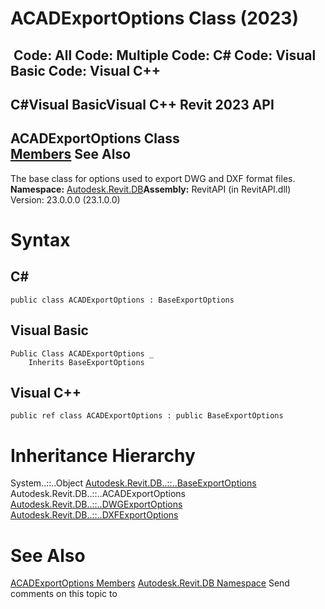 # ACADExportOptions Class (2023)

﻿
 Code: All Code: Multiple Code: C# Code: Visual Basic Code: Visual C++   
---  
C#Visual BasicVisual C++
Revit 2023 API  
---  
ACADExportOptions Class  
[Members](ced8066b-d063-8d28-40db-17ba9f4d06ab.md "ACADExportOptions Members") See Also  
---  
The base class for options used to export DWG and DXF format files. 
**Namespace:** [Autodesk.Revit.DB](87546ba7-461b-c646-cbb1-2cb8f5bff8b2.md "Autodesk.Revit.DB Namespace")**Assembly:** RevitAPI (in RevitAPI.dll) Version: 23.0.0.0 (23.1.0.0)
# Syntax
C#  
---  
```text
public class ACADExportOptions : BaseExportOptions
```
  
Visual Basic  
---  
```text
Public Class ACADExportOptions _
	Inherits BaseExportOptions
```
  
Visual C++  
---  
```text
public ref class ACADExportOptions : public BaseExportOptions
```
  
# Inheritance Hierarchy
System..::..Object [Autodesk.Revit.DB..::..BaseExportOptions](d88aaa04-8700-ede2-9a8c-c3ac0d71e68b.md "BaseExportOptions Class") Autodesk.Revit.DB..::..ACADExportOptions [Autodesk.Revit.DB..::..DWGExportOptions](3e510f02-1a4c-3e4f-f923-e96972d03862.md "DWGExportOptions Class") [Autodesk.Revit.DB..::..DXFExportOptions](00783eca-208f-cc58-d56f-b47814a6957a.md "DXFExportOptions Class")
# See Also
[ACADExportOptions Members](ced8066b-d063-8d28-40db-17ba9f4d06ab.md "ACADExportOptions Members")
[Autodesk.Revit.DB Namespace](87546ba7-461b-c646-cbb1-2cb8f5bff8b2.md "Autodesk.Revit.DB Namespace")
Send comments on this topic to 